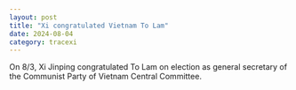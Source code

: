 ```yaml
---
layout: post
title: "Xi congratulated Vietnam To Lam"
date: 2024-08-04
category: tracexi
---
```


On 8/3, Xi Jinping congratulated To Lam on election as general secretary of the Communist Party of Vietnam Central Committee.
